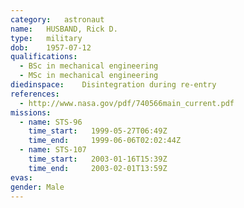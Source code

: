 ```yaml
---
category:	astronaut
name:	HUSBAND, Rick D.
type:	military
dob:	1957-07-12
qualifications:
  - BSc in mechanical engineering
  - MSc in mechanical engineering
diedinspace:	Disintegration during re-entry
references:
  - http://www.nasa.gov/pdf/740566main_current.pdf
missions:
  - name: STS-96
    time_start:   1999-05-27T06:49Z
    time_end:     1999-06-06T02:02:44Z
  - name: STS-107
    time_start:   2003-01-16T15:39Z
    time_end:     2003-02-01T13:59Z
evas:
gender:	Male
---
```

